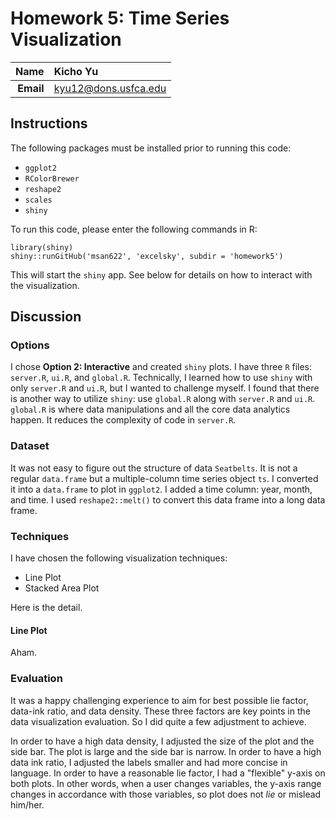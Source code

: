 Homework 5: Time Series Visualization
==============================

| **Name**  | Kicho Yu  |
|----------:|:-------------|
| **Email** | kyu12@dons.usfca.edu |

## Instructions ##

The following packages must be installed prior to running this code:

- `ggplot2`
- `RColorBrewer`
- `reshape2`
- `scales`
- `shiny`

To run this code, please enter the following commands in R:

```
library(shiny)
shiny::runGitHub('msan622', 'excelsky', subdir = 'homework5')
```

This will start the `shiny` app. See below for details on how to interact with the visualization.

## Discussion ##
  
### Options ###
I chose **Option 2: Interactive** and created `shiny` plots. I have three `R` files: `server.R`, `ui.R`, and `global.R`. Technically, I learned how to use `shiny` with only `server.R` and `ui.R`, but I wanted to challenge myself. I found that there is another way to utilize `shiny`: use `global.R` along with `server.R` and `ui.R`. `global.R` is where data manipulations and all the core data analytics happen. It reduces the complexity of code in `server.R`.

### Dataset ###

It was not easy to figure out the structure of data `Seatbelts`. It is not a regular `data.frame` but a multiple-column time series object `ts`. I converted it into a `data.frame` to plot in `ggplot2`. I added a time column: year, month, and time. I used `reshape2::melt()` to convert this data frame into a long data frame.

### Techniques ###

I have chosen the following visualization techniques:

- Line Plot
- Stacked Area Plot

Here is the detail.

#### Line Plot ####
Aham.

### Evaluation ###

It was a happy challenging experience to aim for best possible lie factor, data-ink ratio, and data density. These three factors are key points in the data visualization evaluation. So I did quite a few adjustment to achieve.  

In order to have a high data density, I adjusted the size of the plot and the side bar. The plot is large and the side bar is narrow. In order to have a high data ink ratio, I adjusted the labels smaller and had more concise in language.  In order to have a reasonable lie factor, I had a "flexible" y-axis on both plots. In other words, when a user changes variables, the y-axis range changes in accordance with those variables, so plot does not *lie* or mislead him/her.
